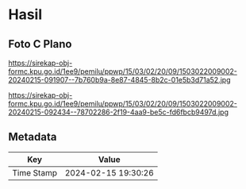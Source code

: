 # Hasil

## Foto C Plano

https://sirekap-obj-formc.kpu.go.id/1ee9/pemilu/ppwp/15/03/02/20/09/1503022009002-20240215-091907--7b760b9a-8e87-4845-8b2c-01e5b3d71a52.jpg

https://sirekap-obj-formc.kpu.go.id/1ee9/pemilu/ppwp/15/03/02/20/09/1503022009002-20240215-092434--78702286-2f19-4aa9-be5c-fd6fbcb9497d.jpg


## Metadata

| Key        | Value               |
| ---------- | ------------------- |
| Time Stamp | 2024-02-15 19:30:26 |



